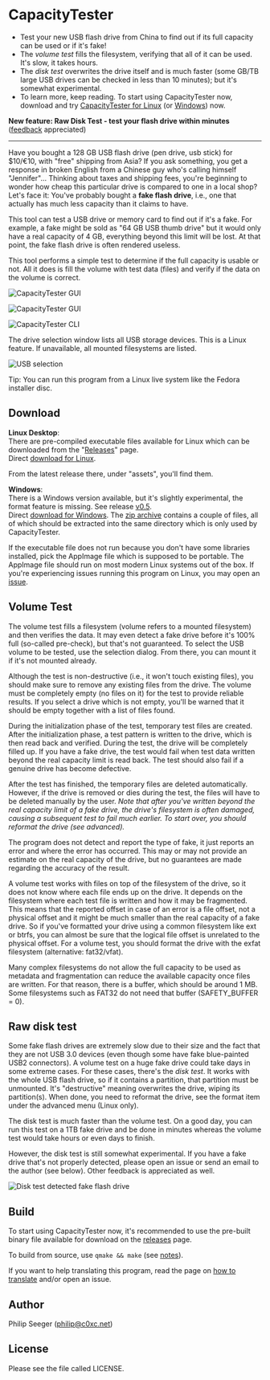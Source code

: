 CapacityTester
==============

- Test your new USB flash drive from China to find out if its full capacity can be used or if it's fake!
- The *volume test* fills the filesystem, verifying that all of it can be used. It's slow, it takes hours.
- The *disk test* overwrites the drive itself and is much faster (some GB/TB large USB drives can be checked in less than 10 minutes); but it's somewhat experimental.
- To learn more, keep reading. To start using CapacityTester now, download and try [CapacityTester for Linux](https://github.com/c0xc/CapacityTester/releases/download/v0.5/Capacity_Tester-x86_64.AppImage) (or [Windows](https://github.com/c0xc/CapacityTester/releases/download/v0.5/capacity-tester.exe)) now.

**New feature: Raw Disk Test - test your flash drive within minutes** ([feedback](https://github.com/c0xc/CapacityTester/issues/12) appreciated)

---

Have you bought a 128 GB USB flash drive (pen drive, usb stick) for $10/€10,
with "free" shipping from Asia?
If you ask something, you get a response in broken English from a Chinese guy
who's calling himself "Jennifer"...
Thinking about taxes and shipping fees, you're beginning to wonder how cheap
this particular drive is compared to one in a local shop?
Let's face it: You've probably bought a **fake flash drive**, i.e.,
one that actually has much less capacity than it claims to have.

This tool can test a USB drive or memory card to find out if it's a fake.
For example, a fake might be sold as "64 GB USB thumb drive"
but it would only have a real capacity of 4 GB, everything beyond this limit
will be lost. At that point, the fake flash drive is often rendered useless.

This tool performs a simple test to determine if the full capacity
is usable or not. All it does is fill the volume with test data (files)
and verify if the data on the volume is correct.

![CapacityTester GUI](screenshots/CapacityTester_GUI_1.png)

![CapacityTester GUI](screenshots/CapacityTester_GUI_2.png)

![CapacityTester CLI](screenshots/CapacityTester_CLI_1.png)

The drive selection window lists all USB storage devices.
This is a Linux feature. If unavailable, all mounted filesystems are listed.

![USB selection](screenshots/CapacityTester_USB_selection.png)

Tip: You can run this program from a Linux live system like the Fedora installer disc.



Download
--------

**Linux Desktop**:  
There are pre-compiled executable files available for Linux
which can be downloaded from the "[Releases](https://github.com/c0xc/CapacityTester/releases)" page.  
Direct [download for Linux](https://github.com/c0xc/CapacityTester/releases/download/v0.5/Capacity_Tester-x86_64.AppImage).

From the latest release there, under "assets", you'll find them.

**Windows**:  
There is a Windows version available, but it's slightly experimental,
the format feature is missing. See release [v0.5](https://github.com/c0xc/CapacityTester/releases/tag/v0.5).  
Direct [download for Windows](https://github.com/c0xc/CapacityTester/releases/download/v0.5/capacity-tester.exe).
The [zip archive](https://github.com/c0xc/CapacityTester/releases/download/v0.5/CapacityTester_Win7.zip) contains a couple of files, all of which should be extracted
into the same directory which is only used by CapacityTester.

If the executable file does not run because you don't have some libraries
installed, pick the AppImage file which is supposed to be portable.
The AppImage file should run on most modern Linux systems
out of the box.
If you're experiencing issues running this program on Linux,
you may open an [issue](https://github.com/c0xc/CapacityTester/issues).



Volume Test
-----------

The volume test fills a filesystem (volume refers to a mounted filesystem)
and then verifies the data. It may even detect a fake drive before
it's 100% full (so-called pre-check), but that's not guaranteed.
To select the USB volume to be tested, use the selection dialog.
From there, you can mount it if it's not mounted already.

Although the test is non-destructive (i.e., it won't touch existing files),
you should make sure to remove any existing files from the drive.
The volume must be completely empty (no files on it)
for the test to provide reliable results.
If you select a drive which is not empty, you'll be warned that it should
be empty together with a list of files found.

During the initialization phase of the test,
temporary test files are created.
After the initialization phase, a test pattern is written to the drive,
which is then read back and verified.
During the test, the drive will be completely filled up.
If you have a fake drive, the test would fail when test data
written beyond the real capacity limit is read back.
The test should also fail if a genuine drive has become defective.

After the test has finished, the temporary files are deleted automatically.
However, if the drive is removed or dies during the test,
the files will have to be deleted manually by the user.
*Note that after you've written beyond the real capacity limit of a fake drive,
the drive's filesystem is often damaged, causing a subsequent test to fail
much earlier. To start over, you should reformat the drive (see advanced).*

The program does not detect and report the type of fake,
it just reports an error and where the error has occurred.
This may or may not provide an estimate on the real capacity of the drive,
but no guarantees are made regarding the accuracy of the result.

A volume test works with files on top of the filesystem of the drive,
so it does not know where each file ends up on the drive.
It depends on the filesystem where each test file is written
and how it may be fragmented.
This means that the reported offset in case of an error is a file offset,
not a physical offset and it might be much smaller than the real capacity
of a fake drive.
So if you've formatted your drive using a common filesystem like ext or btrfs,
you can almost be sure that the logical file offset is unrelated
to the physical offset. For a volume test, you should format the drive
with the exfat filesystem (alternative: fat32/vfat).

Many complex filesystems do not allow the full capacity to be used
as metadata and fragmentation can reduce the available capacity
once files are written.
For that reason, there is a buffer, which should be around 1 MB.
Some filesystems such as FAT32 do not need that buffer (SAFETY_BUFFER = 0).



Raw disk test
-------------

Some fake flash drives are extremely slow due to their size
and the fact that they are not USB 3.0 devices (even though some
have fake blue-painted USB2 connectors).
A volume test on a huge fake drive could take days in some extreme cases.
For these cases, there's the *disk test*.
It works with the whole USB flash drive, so if it contains a partition,
that partition must be unmounted. It's "destructive" meaning overwrites
the drive, wiping its partition(s). When done, you need to reformat the drive,
see the format item under the advanced menu (Linux only).

The disk test is much faster than the volume test.
On a good day, you can run this test on a 1TB fake drive and be done in minutes
whereas the volume test would take hours or even days to finish.

However, the disk test is still somewhat experimental.
If you have a fake drive that's not properly detected, please open an issue
or send an email to the author (see below).
Other feedback is appreciated as well.

![Disk test detected fake flash drive](screenshots/CapacityTester_USB_DiskTest_failed.png)



Build
-----

To start using CapacityTester now, it's recommended to
use the pre-built binary file available for download on the [releases](https://github.com/c0xc/CapacityTester/releases) page.

To build from source, use `qmake && make` (see [notes](BUILD_NOTES.md)).

If you want to help translating this program,
read the page on [how to translate](TRANSLATIONS.md) and/or open an issue.



Author
------

Philip Seeger (philip@c0xc.net)



License
-------

Please see the file called LICENSE.



